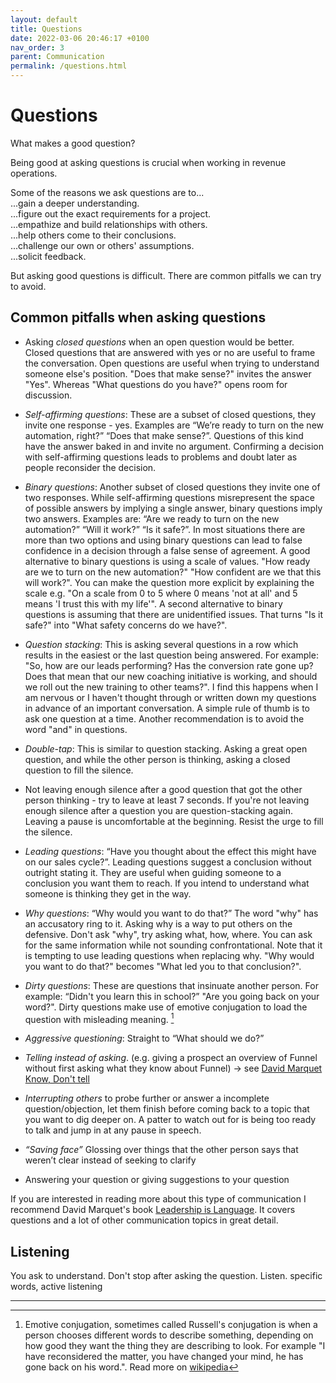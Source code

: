 ```yaml
---
layout: default
title: Questions
date: 2022-03-06 20:46:17 +0100
nav_order: 3
parent: Communication
permalink: /questions.html
---
```


# Questions

What makes a good question?

Being good at asking questions is crucial when working in revenue operations.

Some of the reasons we ask questions are to...  
...gain a deeper understanding.  
...figure out the exact requirements for a project.  
...empathize and build relationships with others.  
...help others come to their conclusions.  
...challenge our own or others' assumptions.  
...solicit feedback.

But asking good questions is difficult.
There are common pitfalls we can try to avoid.

## Common pitfalls when asking questions

- Asking _closed questions_ when an open question would be better.
  Closed questions that are answered with yes or no are useful to frame the conversation.
  Open questions are useful when trying to understand someone else's position.
  "Does that make sense?" invites the answer "Yes".
  Whereas "What questions do you have?" opens room for discussion.

- _Self-affirming questions_: These are a subset of closed questions, they invite one response - yes. Examples are “We’re ready to turn on the new automation, right?” “Does that make sense?”. Questions of this kind have the answer baked in and invite no argument. Confirming a decision with self-affirming questions leads to problems and doubt later as people reconsider the decision.

- _Binary questions_: Another subset of closed questions they invite one of two responses. While self-affirming questions misrepresent the space of possible answers by implying a single answer, binary questions imply two answers. Examples are: “Are we ready to turn on the new automation?” “Will it work?” “Is it safe?”. In most situations there are more than two options and using binary questions can lead to false confidence in a decision through a false sense of agreement. A good alternative to binary questions is using a scale of values. "How ready are we to turn on the new automation?" "How confident are we that this will work?". You can make the question more explicit by explaining the scale e.g. "On a scale from 0 to 5 where 0 means 'not at all' and 5 means 'I trust this with my life'". A second alternative to binary questions is assuming that there are unidentified issues. That turns "Is it safe?" into "What safety concerns do we have?".

- _Question stacking_: This is asking several questions in a row which results in the easiest or the last question being answered. For example: "So, how are our leads performing? Has the conversion rate gone up? Does that mean that our new coaching initiative is working, and should we roll out the new training to other teams?". I find this happens when I am nervous or I haven't thought through or written down my questions in advance of an important conversation. A simple rule of thumb is to ask one question at a time. Another recommendation is to avoid the word "and" in questions.

- _Double-tap_: This is similar to question stacking. Asking a great open question, and while the other person is thinking, asking a closed question to fill the silence.

- Not leaving enough silence after a good question that got the other person thinking - try to leave at least 7 seconds. If you're not leaving enough silence after a question you are question-stacking again. Leaving a pause is uncomfortable at the beginning. Resist the urge to fill the silence.

- _Leading questions_: “Have you thought about the effect this might have on our sales cycle?”. Leading questions suggest a conclusion without outright stating it. They are useful when guiding someone to a conclusion you want them to reach. If you intend to understand what someone is thinking they get in the way.

- _Why questions_: “Why would you want to do that?” The word "why" has an accusatory ring to it. Asking why is a way to put others on the defensive. Don't ask "why", try asking what, how, where. You can ask for the same information while not sounding confrontational. Note that it is tempting to use leading questions when replacing why. "Why would you want to do that?" becomes "What led you to that conclusion?".

- _Dirty questions_: These are questions that insinuate another person. For example: “Didn't you learn this in school?” "Are you going back on your word?". Dirty questions make use of emotive conjugation to load the question with misleading meaning. [^1]

- _Aggressive questioning_: Straight to “What should we do?”

- _Telling instead of asking_. (e.g. giving a prospect an overview of Funnel without first asking what they know about Funnel) -> see [David Marquet Know, Don't tell](https://www.youtube.com/watch?v=op4E6Zp-K8o)
- _Interrupting others_ to probe further or answer a incomplete question/objection, let them finish before coming back to a topic that you want to dig deeper on. A patter to watch out for is being too ready to talk and jump in at any pause in speech.
- _“Saving face”_ Glossing over things that the other person says that weren’t clear instead of seeking to clarify
- Answering your question or giving suggestions to your question

If you are interested in reading more about this type of communication I recommend David Marquet's book [Leadership is Language](https://intentbasedleadership.com/leadership-is-language-book/). It covers questions and a lot of other communication topics in great detail.

## Listening

You ask to understand. Don't stop after asking the question. Listen.
specific words, active listening

---

[^1]: Emotive conjugation, sometimes called Russell's conjugation is when a person chooses different words to describe something, depending on how good they want the thing they are describing to look. For example "I have reconsidered the matter, you have changed your mind, he has gone back on his word.". Read more on [wikipedia](https://en.wikipedia.org/wiki/Emotive_conjugation)
